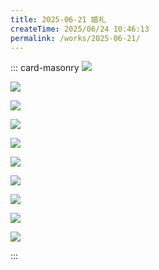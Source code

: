 ```yaml
---
title: 2025-06-21 婚礼
createTime: 2025/06/24 10:46:13
permalink: /works/2025-06-21/
---
```


::: card-masonry
![](https://oss.ajohn.top/blog/works/2025-06-21/1.webp)

![](https://oss.ajohn.top/blog/works/2025-06-21/10.webp)

![](https://oss.ajohn.top/blog/works/2025-06-21/2.webp)

![](https://oss.ajohn.top/blog/works/2025-06-21/3.webp)

![](https://oss.ajohn.top/blog/works/2025-06-21/4.webp)

![](https://oss.ajohn.top/blog/works/2025-06-21/5.webp)

![](https://oss.ajohn.top/blog/works/2025-06-21/6.webp)

![](https://oss.ajohn.top/blog/works/2025-06-21/7.webp)

![](https://oss.ajohn.top/blog/works/2025-06-21/8.webp)

![](https://oss.ajohn.top/blog/works/2025-06-21/9.webp)

:::


